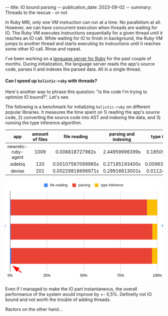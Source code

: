 -- title: IO bound parsing
-- publication_date: 2023-09-02
-- summary: Threads to the rescue - or not

In Ruby MRI, only one VM instruction can run at a time. No parallelism at all. However, we can have concurrent execution when threads are waiting for IO.
The Ruby VM executes instructions sequentially for a given thread until it reaches an IO call.
While waiting for IO to finish in background, the Ruby VM jumps to another thread and starts executing its instructions until it
reaches some other IO call. Rinse and repeat.

I've been working on a [language server for Ruby](https://github.com/luizpvas/holistic-ruby/) for the past couple of months. During initialization,
the language server reads the app's source code, parses it and indexes the parsed data. All in a single thread.

#### Can I speed up `holistic-ruby` with threads?

Here's another way to phrase this question: "is the code I'm trying to optimize IO bound?". Let's see.

The following is a benchmark for initializing `holistic-ruby` on different popular libraries. It measures the time spent on 1) reading the app's source code, 2) converting the source code into AST and indexing the data, and 3) running the type inference algorithm.

app | amount of files | file reading | parsing and indexing | type inference
:---:|:---:|:---:|:---:|:---:
newrelic-ruby-agent | 1009 | 0.008818727982s | 2.44959996399s | 0.185098429999s
sidekiq | 120 | 0.00107567099985s | 0.27185193400s | 0.0096343349996s
devise | 201 | 0.00229818698971s | 0.29916613001s | 0.011243356999s

![benchmark chart result in percentage](/images/06_io_bound_benchmark.png)

Even if I managed to make the IO part instantaneous, the overall performance of the system would improve by +- 0,5%. Definetly not IO bound and not worth the trouble of adding threads.

Ractors on the other hand...
